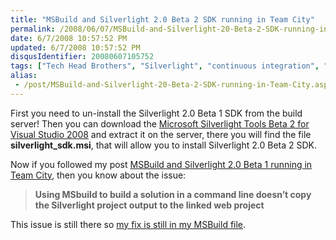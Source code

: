 ```yaml
---
title: "MSBuild and Silverlight 2.0 Beta 2 SDK running in Team City"
permalink: /2008/06/07/MSBuild-and-Silverlight-20-Beta-2-SDK-running-in-Team-City/
date: 6/7/2008 10:57:52 PM
updated: 6/7/2008 10:57:52 PM
disqusIdentifier: 20080607105752
tags: ["Tech Head Brothers", "Silverlight", "continuous integration", "Team City", "MSBuild"]
alias:
 - /post/MSBuild-and-Silverlight-20-Beta-2-SDK-running-in-Team-City.aspx/index.html
---
```

First you need to un-install the Silverlight 2.0 Beta 1 SDK from the build server! Then you can download the [Microsoft Silverlight Tools Beta 2 for Visual Studio 2008](http://www.microsoft.com/downloads/details.aspx?FamilyId=50A9EC01-267B-4521-B7D7-C0DBA8866434&displaylang=en) and extract it on the server, there you will find the file **silverlight_sdk.msi**, that will allow you to install Silverlight 2.0 Beta 2 SDK.

Now if you followed my post [MSBuild and Silverlight 2.0 Beta 1 running in Team City](http://weblogs.asp.net/lkempe/archive/2008/05/19/msbuild-and-silverlight-2-0-beta-1-running-in-team-city.aspx), then you know about the issue:
<!-- more -->

> **Using MSbuild to build a solution in a command line doesn’t copy the Silverlight project output to the linked web project**

This issue is still there so [my fix is still in my MSBuild file](http://weblogs.asp.net/lkempe/archive/2008/05/19/msbuild-and-silverlight-2-0-beta-1-running-in-team-city.aspx).
